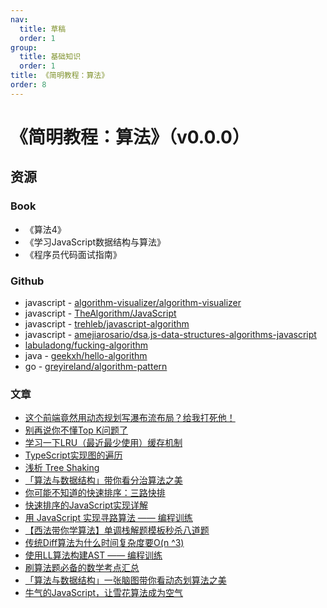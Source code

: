 ```yaml
---
nav:
  title: 草稿
  order: 1
group:
  title: 基础知识
  order: 1
title: 《简明教程：算法》
order: 8
---
```

# 《简明教程：算法》（v0.0.0）
## 资源

### Book

- 《算法4》
- 《学习JavaScript数据结构与算法》
- 《程序员代码面试指南》

### Github

- javascript - [algorithm-visualizer/algorithm-visualizer](https://github.com/algorithm-visualizer/algorithm-visualizer/)
- javascript - [TheAlgorithm/JavaScript]()
- javascript - [trehleb/javascript-algorithm](https://github.com/trekhleb/javascript-algorithms/)
- javascript - [amejiarosario/dsa.js-data-structures-algorithms-javascript](https://github.com/amejiarosario/dsa.js-data-structures-algorithms-javascript/)
- [labuladong/fucking-algorithm](https://github.com/labuladong/fucking-algorithm/)
- java - [geekxh/hello-algorithm](https://github.com/geekxh/hello-algorithm/)
- go - [greyireland/algorithm-pattern](https://github.com/greyireland/algorithm-pattern/)

### 文章

- [这个前端竟然用动态规划写瀑布流布局？给我打死他！](https://juejin.im/post/5ed5b9a26fb9a047a07f2c30)
- [别再说你不懂Top K问题了](https://mp.weixin.qq.com/s/tYUcigO8b4y59Pg7v6imzw)
- [学习一下LRU（最近最少使用）缓存机制](https://juejin.im/post/6856673818530807821?utm_source=gold_browser_extension)
- [TypeScript实现图的遍历](https://juejin.im/post/5f2036f6f265da22da54e0e7?utm_source=gold_browser_extension)
- [浅析 Tree Shaking](https://zhuanlan.zhihu.com/p/127804516)
- [「算法与数据结构」带你看分治算法之美](https://mp.weixin.qq.com/s/iRHnvDN-hH4iEubIVxFxYA)
- [你可能不知道的快速排序：三路快排](https://mp.weixin.qq.com/s/J5FEmsRB20Iw9HlcTNGVGA)
- [快速排序的JavaScript实现详解](https://mp.weixin.qq.com/s/FKRJe3mJVw2H3C7eGsjmjA)
- [用 JavaScript 实现寻路算法 —— 编程训练](https://mp.weixin.qq.com/s/mTgo9mX6AGlpFpjrI6BsHA)
- [【西法带你学算法】单调栈解题模板秒杀八道题](https://mp.weixin.qq.com/s/Mb8PAxMj2KLTQ1QrCh8XAA)
- [传统Diff算法为什么时间复杂度要O(n ^3)](https://mp.weixin.qq.com/s/5-1jq6dgHTRV6f8Lc_AR0A)
- [使用LL算法构建AST —— 编程训练](https://mp.weixin.qq.com/s/SmNI3K7Y88jbo38hnEqBdA)
- [刷算法题必备的数学考点汇总](https://mp.weixin.qq.com/s/U6Axp8-GCcQ6vB7AlnwFzg)
- [「算法与数据结构」一张脑图带你看动态划算法之美](https://mp.weixin.qq.com/s/vIwQ_g6Gu0wr2kICPi8Svg)
- [牛气的JavaScript，让雪花算法成为空气](https://juejin.cn/post/6898116936815788040?utm_source=gold_browser_extension)
